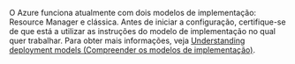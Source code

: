 O Azure funciona atualmente com dois modelos de implementação: Resource Manager e clássica. Antes de iniciar a configuração, certifique-se de que está a utilizar as instruções do modelo de implementação no qual quer trabalhar. Para obter mais informações, veja [Understanding deployment models (Compreender os modelos de implementação)](../articles/resource-manager-deployment-model.md).